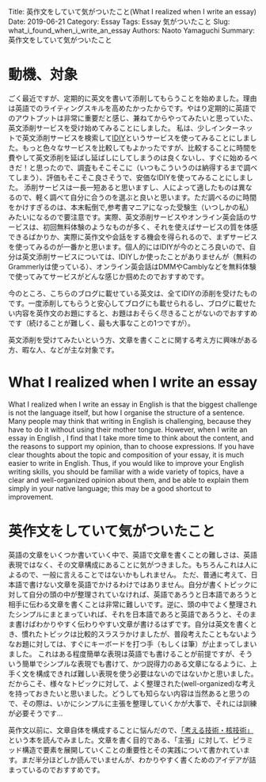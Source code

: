 
Title: 英作文をしていて気がついたこと(What I realized when I write an essay)
Date: 2019-06-21
Category: Essay
Tags: Essay 気がついたこと
Slug: what_i_found_when_i_write_an_essay
Authors: Naoto Yamaguchi
Summary: 英作文をしていて気がついたこと


# 動機、対象
ごく最近ですが、定期的に英文を書いて添削してもらうことを始めました。理由は英語でのライティングスキルを高めたかったからです。やはり定期的に英語でのアウトプットは非常に重要だと感じ、兼ねてからやってみたいと思っていた、英文添削サービスを受け始めてみることにしました。
私は、少しインターネットで英文添削サービスを検索して[IDIY](https://idiy.biz/)というサービスを使ってみることにしました。もっと色々なサービスを比較してもよかったですが、比較することに時間を費やして英文添削を延ばし延ばしにしてしまうのは良くないし、すぐに始めるべきだ！と思ったので、調査もそこそこに（いつもこういうのは納得するまで調べてしまう）、評価もそこそこ良さそうで、安価なIDIYを使ってみることにしました。
添削サービスは一長一短あると思いますし、人によって適したものは異なるので、軽く調べて自分に合うのを選ぶと良いと思います。ただ調べるのに時間をかけすぎるのは、本末転倒で,参考書マニアになった受験生（いつしかの私）みたいになるので要注意です。実際、英文添削サービスやオンライン英会話のサービスは、初回無料体験のようなものが多く、それを使えばサービスの質を体感できるばかりか、実際に英作文や会話をする機会を得られるので、まずサービスを使ってみるのが一番かと思います。個人的にはIDIYが今のところ良いので、自分は英文添削サービスについては、IDIYしか使ったことがありませんが（無料のGrammerlyは使っている）、オンライン英会話はDMMやCamblyなどを無料体験で使ってみてサービスがどんな感じか掴めたのでおすすめです。

今のところ、こちらのブログに載せている英文は、全てIDIYの添削を受けたものです。一度添削してもらうと安心してブログにも載せられるし、ブログに載せたい内容を英作文のお題にすると、お題はおそらく尽きることがないのでおすすめです（続けることが難しく、最も大事なことの1つですが）。

英文添削を受けてみたいという方、文章を書くことに関する考え方に興味がある方、暇な人、などが主な対象です。

# What I realized when I write an essay
What I realized when I write an essay in English is that the biggest challenge is not the language itself, but how I organise the structure of a sentence.
Many people may think that writing in English is challenging, because they have to do it without using their mother tongue.
However, when I write an essay in English , I find that I take more time to think about the content, and the reasons to support my opinion, than to choose expressions.
If you have clear thoughts about the topic and composition of your essay, it is much easier to write in English.
Thus, if you would like to improve your English writing skills, you should be familiar with a wide variety of topics, have a clear and well-organized opinion about them, and be able to explain them simply in your native language; this may be a good shortcut to improvement.


# 英作文をしていて気がついたこと
英語の文章をいくつか書いていく中で、英語で文章を書くことの難しさは、英語表現ではなく、その文章構成にあることに気がつきました。もちろんこれは人によるので、一般に言えることではないかもしれません。
ただ、普通に考えて、日本語で書けない文章を英語でかけるわけではありません。自分が書くトピックに対して自分の頭の中が整理されていなければ、英語であろうと日本語であろうと相手に伝わる文章を書くことは非常に難しいです。逆に、頭の中でよく整理されたシンプルにまとまっていれば、それを日本語であろと英語であろうと、そのまま書けばわかりやすく伝わりやすい文章が書けるはずです。自分は英文を書くとき、慣れたトピックは比較的スラスラかけましたが、普段考えたこともないようなお題に対しては、すぐにキーボードを打つ手（もしくは筆）が止まってしまいました。
これはある程度簡単な表現は英語でも書けることが前提ですが、そういう簡単でシンプルな表現でも書けて、かつ説得力のある文章になるように、上手く文を構成できれば難しい表現を使う必要はないのではないかと思いました。
だからこそ、様々なトピックに対して、よく整理された(well-organized)な考えを持っておきたいと思いました。どうしても知らない内容は当然あると思うので、その際は、いかにシンプルに主張を整理していくかが大事で、それには訓練が必要そうです...

英作文以前に、文章自体を構成することに悩んだので、[「考える技術・核技術」](https://www.amazon.co.jp/%E8%80%83%E3%81%88%E3%82%8B%E6%8A%80%E8%A1%93%E3%83%BB%E6%9B%B8%E3%81%8F%E6%8A%80%E8%A1%93%E2%80%95%E5%95%8F%E9%A1%8C%E8%A7%A3%E6%B1%BA%E5%8A%9B%E3%82%92%E4%BC%B8%E3%81%B0%E3%81%99%E3%83%94%E3%83%A9%E3%83%9F%E3%83%83%E3%83%89%E5%8E%9F%E5%89%87-%E3%83%90%E3%83%BC%E3%83%90%E3%83%A9-%E3%83%9F%E3%83%B3%E3%83%88/dp/4478490279)という本を読んでみました。文章を書く目的である、「主張」に対して、ピラミッド構造で要素を展開していくことの重要性とその実践について書かれています。まだ半分ほどしか読んでいませんが、わかりやすく書くためのアイデアが詰まっているのでおすすめです。